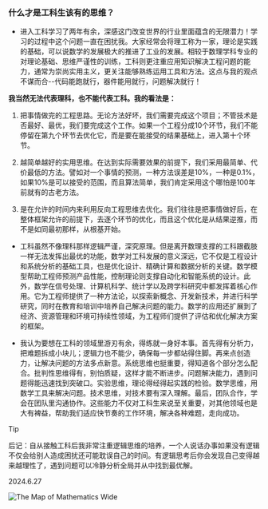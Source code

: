 ### 什么才是工科生该有的思维？

- 进入工科学习了两年有余，深感这门改变世界的行业里面蕴含的无限潜力！学习的过程中这个问题一直在困扰我。大家经常会将理工称为一家，理论是实践的基础，可以说数学的发展极大的推进了工业的发展。相较于数理学科专业的对理论基础、思维严谨性的训练，工科则更注重应用知识解决工程问题的能力，通常为崇尚实用主义，更关注能够熟练运用工具和方法。这点与我的观点不谋而合--代码能跑就行，器件能用就行，问题解决就行！

**我当然无法代表理科，也不能代表工科。我的看法是：**

1. 把事情做完的工程思路。无论方法好坏，我们需要完成这个项目；不管技术是否最好、最优，我们要完成这个工作。如果一个工程分成10个环节，我们不能停留在第九个环节去优化它，而是要在能接受的结果基础上，进入第十个环节。

2. 越简单越好的实用思维。在达到实际需要效果的前提下，我们采用最简单、代价最低的方法。譬如对一个事情的预测，一种方法误差是10%，一种是0.1%，如果10%是可以接受的范围，而且算法简单，我们肯定采用这个哪怕是100年前就有的古老方法。

3. 是在允许的时间内来利用反向工程思维去优化。我们往往是把事情做好后，在整体框架允许的前提下，去逐个环节的优化，而且这个优化是从结果逆推，而不是如同最初那样，从根基开始。

- 工科虽然不像理科那样逻辑严谨，深究原理。但是离开数理支撑的工科跟截肢一样无法发挥出最优的功能，数学对工科发展的意义深远，它不仅是工程设计和系统分析的基础工具，也是优化设计、精确计算和数据分析的关键。数学模型帮助工程师预测产品性能，控制理论则支撑自动化和智能系统的设计。此外，数学在信号处理、计算机科学、统计学以及跨学科研究中都发挥着核心作用。它为工程师提供了一种方法论，以探索新概念、开发新技术，并进行科学研究，同时在教育和培训中培养自己解决问题的能力。数学的应用还扩展到了经济、资源管理和环境可持续性领域，为工程师们提供了评估和优化解决方案的框架。

- 我认为要想在工科的领域里游刃有余，得练就一身好本事。首先得有分析力，把难题拆成小块儿；逻辑力也不能少，确保每一步都站得住脚。再来点创造力，让解决问题的方法多点新意。系统思维也挺重要，得知道各个部分怎么配合。批判性思维得有，别怕质疑，这样才能不断进步。问题解决能力，遇到问题得能迅速找到突破口。实验思维，理论得经得起实践的检验。数学思维，用数学工具来解决问题。技术思维，对技术要有深入理解。最后，团队合作，学会在团队里沟通协作。这些能力不仅对工科生来说至关重要，对其他领域也是大有裨益，帮助我们适应快节奏的工作环境，解决各种难题，走向成功。

>[!TIP]
>后记：自从接触工科后我非常注重逻辑思维的培养，一个人说话办事如果没有逻辑不仅会给别人造成困扰还可能耽误自己的时间。有逻辑思考后你会发现自己变得越来越理性了，遇到问题可以冷静分析全局并从中找到最优解。

2024.6.27

![The Map of Mathematics Wide](https://github.com/kinghhhz/kinghhhz.github.io/assets/123735685/6aaa6329-3dde-42d5-9804-e5dca0fd7a07)


